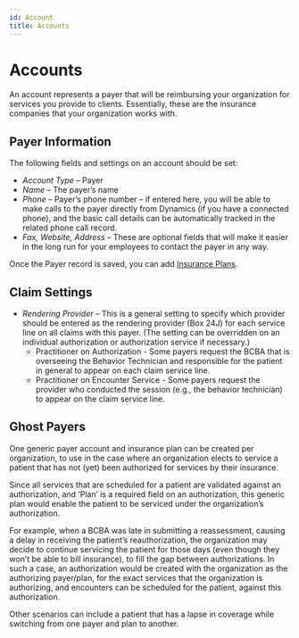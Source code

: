 ```yaml
---
id: Account
title: Accounts
---
```

# Accounts
An account represents a payer that will be reimbursing your organization for services you provide to clients. Essentially, these are the insurance companies that your organization works with. 

## Payer Information

The following fields and settings on an account should be set:

- *Account Type* – Payer
- *Name* – The payer’s name
- *Phone* – Payer’s phone number – if entered here, you will be able to make calls to the payer directly from Dynamics (if you have a connected phone), and the basic call details can be automatically tracked in  the related phone call record.
- *Fax, Website, Address* – These are optional fields that will make it easier in the long run for your employees to contact the payer in any way. 

Once the Payer record is saved, you can add [Insurance Plans](../AdminSetup/InsurancePlan.md).

## Claim Settings
- *Rendering Provider* – This is a general setting to specify which provider should be entered as the rendering provider (Box 24J) for each service line on all claims with this payer. (The setting can be overridden on an individual authorization or authorization service if necessary.) 
    - Practitioner on Authorization - Some payers request the BCBA that is overseeing the Behavior Technician and responsible for the patient in general to appear on each claim service line.
    - Practitioner on Encounter Service - Some payers request the provider who conducted the session (e.g., the behavior technician) to appear on the claim service line.

## Ghost Payers
One generic payer account and insurance plan can be created per organization, to use in the case where an organization elects to service a patient that has not (yet) been authorized for services by their insurance. 

Since all services that are scheduled for a patient are validated against an authorization, and ‘Plan’ is a required field on an authorization, this generic plan would enable the patient to be serviced under the organization’s authorization.

For example, when a BCBA was late in submitting a reassessment, causing a delay in receiving the patient’s reauthorization, the organization may decide to continue servicing the patient for those days (even though they won’t be able to bill insurance), to fill the gap between authorizations. In such a case, an authorization would be created with the organization as the authorizing payer/plan, for the exact services that the organization is authorizing, and encounters can be scheduled for the patient, against this authorization. 

Other scenarios can include a patient that has a lapse in coverage while switching from one payer and plan to another. 

